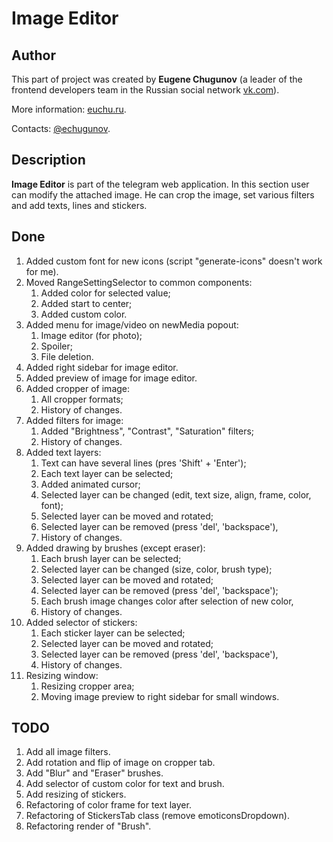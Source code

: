 # Image Editor

## Author
This part of project was created by <b>Eugene Chugunov</b> (a leader of the frontend developers 
team in the Russian social network [vk.com](https://vk.com)). 

More information: [euchu.ru](https://euchu.ru).

Contacts: [@echugunov](https://t.me/echugunov).

## Description
<b>Image Editor</b> is part of the telegram web application. In this 
section user can modify the attached image. He can crop the image, 
set various filters and add texts, lines and stickers.

## Done
1. Added custom font for new icons (script "generate-icons" doesn't work for me).
2. Moved RangeSettingSelector to common components:
   1. Added color for selected value;
   2. Added start to center;
   3. Added custom color.
3. Added menu for image/video on newMedia popout:
   1. Image editor (for photo);
   2. Spoiler;
   3. File deletion.
4. Added right sidebar for image editor.
5. Added preview of image for image editor.
6. Added cropper of image:
   1. All cropper formats;
   2. History of changes.
7. Added filters for image:
   1. Added "Brightness", "Contrast", "Saturation" filters;
   2. History of changes.
8. Added text layers:
   1. Text can have several lines (pres 'Shift' + 'Enter');
   2. Each text layer can be selected;
   3. Added animated cursor;
   4. Selected layer can be changed (edit, text size, align, frame, color, font);
   5. Selected layer can be moved and rotated;
   6. Selected layer can be removed (press 'del', 'backspace'),
   7. History of changes.
9. Added drawing by brushes (except eraser):
   1. Each brush layer can be selected;
   2. Selected layer can be changed (size, color, brush type);
   3. Selected layer can be moved and rotated;
   4. Selected layer can be removed (press 'del', 'backspace');
   5. Each brush image changes color after selection of new color,
   6. History of changes.
10. Added selector of stickers:
    1. Each sticker layer can be selected;
    2. Selected layer can be moved and rotated;
    3. Selected layer can be removed (press 'del', 'backspace'),
    4. History of changes.
11. Resizing window:
    1. Resizing cropper area;
    2. Moving image preview to right sidebar for small windows.

## TODO
1. Add all image filters.
2. Add rotation and flip of image on cropper tab. 
3. Add "Blur" and "Eraser" brushes. 
4. Add selector of custom color for text and brush. 
5. Add resizing of stickers. 
6. Refactoring of color frame for text layer. 
7. Refactoring of StickersTab class (remove emoticonsDropdown).
8. Refactoring render of "Brush".
